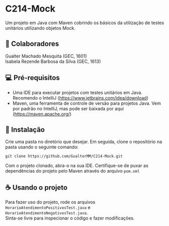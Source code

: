 # C214-Mock
Um projeto em Java com Maven cobrindo os básicos da utilização de testes unitários utilizando objetos Mock.

## 🤝 Colaboradores
Gualter Machado Mesquita (GEC, 1601) <br />
Isabela Rezende Barbosa da Silva (GEC, 1613) <br />

## 💻 Pré-requisitos

* Uma IDE para executar projetos com testes unitários em Java. Recomendo o IntelliJ (https://www.jetbrains.com/idea/download)
* Maven, uma ferramenta de controle de versão para projetos Java. Vem por padrão no IntelliJ, mas pode ser baixada por aqui (https://maven.apache.org/)

## 🚀 Instalação
Crie uma pasta no diretório que desejar. Em seguida, clone o repositório na pasta usando o seguinte comando:

```
git clone https://github.com/GualterMM/C214-Mock.git
```

Com o projeto clonado, abra-o na sua IDE. Certifique-se de puxar as dependências do projeto pelo Maven através do arquivo ```pom.xml```

## ☕ Usando o projeto

Para fazer uso do projeto, rode os arquivos ```HorarioAtendimentoPositivosTest.java``` e ```HorarioAtendimentoNegativosTest.java```. <br /> Sinta-se livre para inspecionar o código e fazer modificações.
